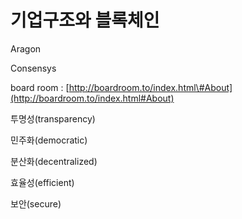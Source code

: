 # 기업구조와 블록체인

Aragon

Consensys

board room : [http://boardroom.to/index.html\#About](http://boardroom.to/index.html#About)



투명성\(transparency\)

민주화\(democratic\)

분산화\(decentralized\)

효율성\(efficient\)

보안\(secure\)

